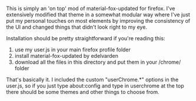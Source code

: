 This is simply an 'on top' mod of material-fox-updated for firefox.  I've extensively modified that theme in a somewhat modular way where I've just put my personal touches on most elements by improving the consistency of the UI and changed things that didn't look right to my eye.

Installation should be pretty straightforward if you're reading this:
1. use my user.js in your main firefox profile folder
2. install material-fox-updated by edelvarden
3. download all the files in this directory and put them in your /chrome/ folder

That's basically it.  I included the custom "userChrome.*" options in the user.js, so if you just type about:config and type in userchrome at the top there should be some themes and other things to choose from.

